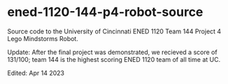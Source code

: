 # ened-1120-144-p4-robot-source

Source code to the University of Cincinnati ENED 1120 Team 144 Project 4 Lego Mindstorms Robot.

Update:
After the final project was demonstrated, we recieved a score of 131/100; team 144 is the highest scoring ENED 1120 team of all time at UC.

Edited: Apr 14 2023
